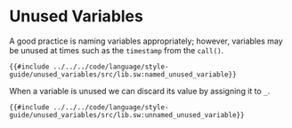 # Unused Variables

A good practice is naming variables appropriately; however, variables may be unused at times such as the `timestamp` from the `call()`.

```sway
{{#include ../../../code/language/style-guide/unused_variables/src/lib.sw:named_unused_variable}}
```

When a variable is unused we can discard its value by assigning it to `_`.

```sway
{{#include ../../../code/language/style-guide/unused_variables/src/lib.sw:unnamed_unused_variable}}
```
